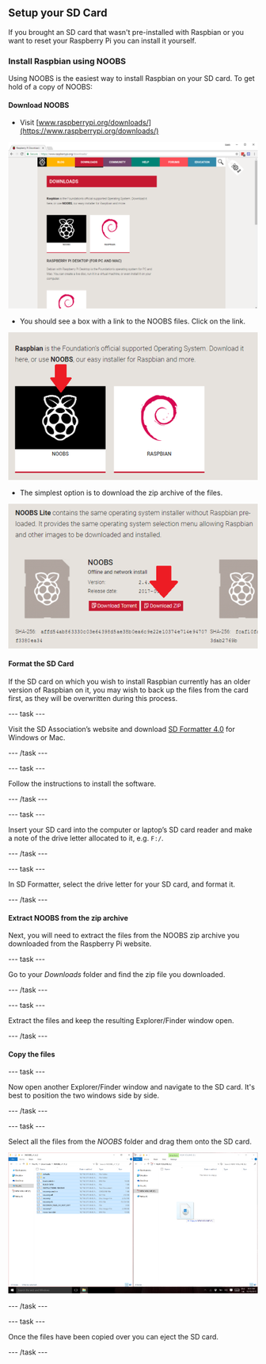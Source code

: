 ## Setup your SD Card

If you brought an SD card that wasn't pre-installed with Raspbian or you want to reset your Raspberry Pi you can install it yourself.

### Install Raspbian using NOOBS

Using NOOBS is the easiest way to install Raspbian on your SD card. To get hold of a copy of NOOBS:

#### Download NOOBS

+ Visit [www.raspberrypi.org/downloads/](https://www.raspberrypi.org/downloads/)

![Downloads page](images/downloads-page.png)

+ You should see a box with a link to the NOOBS files. Click on the link.

![Click on NOOBS](images/click-noobs.png)

+ The simplest option is to download the zip archive of the files.

![Download zip](images/download-zip.png)

#### Format the SD Card

If the SD card on which you wish to install Raspbian currently has an older version of Raspbian on it, you may wish to back up the files from the card first, as they will be overwritten during this process.

--- task ---

Visit the SD Association’s website and download [SD Formatter 4.0](https://www.sdcard.org/downloads/formatter_4/index.html) for Windows or Mac.

--- /task ---

--- task ---

Follow the instructions to install the software.

--- /task ---

--- task ---

Insert your SD card into the computer or laptop’s SD card reader and make a note of the drive letter allocated to it, e.g. `F:/`.

--- /task ---

--- task ---

In SD Formatter, select the drive letter for your SD card, and format it.

--- /task ---


#### Extract NOOBS from the zip archive

Next, you will need to extract the files from the NOOBS zip archive you downloaded from the Raspberry Pi website.

--- task ---

Go to your *Downloads* folder and find the zip file you downloaded.

--- /task ---

--- task ---

Extract the files and keep the resulting Explorer/Finder window open.

--- /task ---

#### Copy the files

--- task ---

Now open another Explorer/Finder window and navigate to the SD card. It's best to position the two windows side by side.

--- /task ---

--- task ---

Select all the files from the *NOOBS* folder and drag them onto the SD card.

![copy 2](images/copy2.png)

--- /task ---

--- task ---

Once the files have been copied over you can eject the SD card.

--- /task ---

